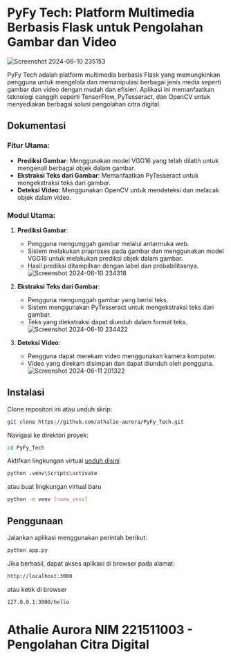 # PyFy Tech: Platform Multimedia Berbasis Flask untuk Pengolahan Gambar dan Video
![Screenshot 2024-06-10 235153](https://github.com/athalie-aurora/PyFy_Tech/assets/119656945/21978e5b-c047-4328-a280-6128eaf437bc)

PyFy Tech adalah platform multimedia berbasis Flask yang memungkinkan pengguna untuk mengelola dan memanipulasi berbagai jenis media seperti gambar dan video dengan mudah dan efisien. Aplikasi ini memanfaatkan teknologi canggih seperti TensorFlow, PyTesseract, dan OpenCV untuk menyediakan berbagai solusi pengolahan citra digital.

## Dokumentasi

### Fitur Utama:

- **Prediksi Gambar**: Menggunakan model VGG16 yang telah dilatih untuk mengenali berbagai objek dalam gambar.
- **Ekstraksi Teks dari Gambar**: Memanfaatkan PyTesseract untuk mengekstraksi teks dari gambar.
- **Deteksi Video**: Menggunakan OpenCV untuk mendeteksi dan melacak objek dalam video.

### Modul Utama:

1. **Prediksi Gambar**:
   - Pengguna mengunggah gambar melalui antarmuka web.
   - Sistem melakukan praproses pada gambar dan menggunakan model VGG16 untuk melakukan prediksi objek dalam gambar.
   - Hasil prediksi ditampilkan dengan label dan probabilitasnya.
![Screenshot 2024-06-10 234318](https://github.com/athalie-aurora/PyFy_Tech/assets/119656945/cb15b3b8-b01b-4ab2-8903-bcee65fffb6a)

2. **Ekstraksi Teks dari Gambar**:
   - Pengguna mengunggah gambar yang berisi teks.
   - Sistem menggunakan PyTesseract untuk mengekstraksi teks dari gambar.
   - Teks yang diekstraksi dapat diunduh dalam format teks.
![Screenshot 2024-06-10 234422](https://github.com/athalie-aurora/PyFy_Tech/assets/119656945/ed87f87a-a4a4-4764-9fd6-b4b037aafd34)


3. **Deteksi Video**:
   - Pengguna dapat merekam video menggunakan kamera komputer.
   - Video yang direkam disimpan dan dapat diunduh oleh pengguna.
![Screenshot 2024-06-11 201322](https://github.com/athalie-aurora/PyFy_Tech/assets/119656945/e3b3f72f-fcd3-4538-807b-e52b2b284e7f)


## Instalasi

Clone repositori ini atau unduh skrip:

```bash
git clone https://github.com/athalie-aurora/PyFy_Tech.git
```

Navigasi ke direktori proyek:

```bash
cd PyFy_Tech
```

Aktifkan lingkungan virtual [unduh disini](https://drive.google.com/file/d/1Z50xfLk-JBQcNRGXKdMfezVJlJuHTAJ7/view?usp=sharing) 

```bash
python .venv\Scripts\activate
```

atau buat lingkungan virtual baru

```bash
python -m venv [nama_venv]
```


## Penggunaan

Jalankan aplikasi menggunakan perintah berikut:

```bash
python app.py
```

Jika berhasil, dapat akses aplikasi di browser pada alamat:
```bash
http://localhost:3000
```


atau ketik di browser


```bash
127.0.0.1:3000/hello
```



# Athalie Aurora NIM 221511003 - Pengolahan Citra Digital




